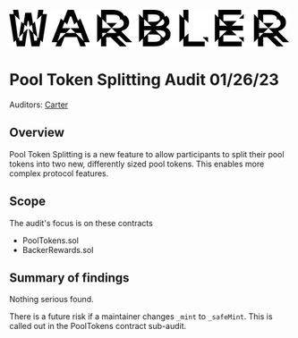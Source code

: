 ![Warbler-Logo](./warbler-logo.png)

# Pool Token Splitting Audit 01/26/23

Auditors: [Carter](https://github.com/carterappleton)

## Overview

Pool Token Splitting is a new feature to allow participants to split their pool tokens into two new, differently sized pool tokens. This enables more complex protocol features.

## Scope

The audit's focus is on these contracts

- PoolTokens.sol
- BackerRewards.sol

## Summary of findings

Nothing serious found.

There is a future risk if a maintainer changes `_mint` to `_safeMint`. This is called out in the PoolTokens contract sub-audit.
